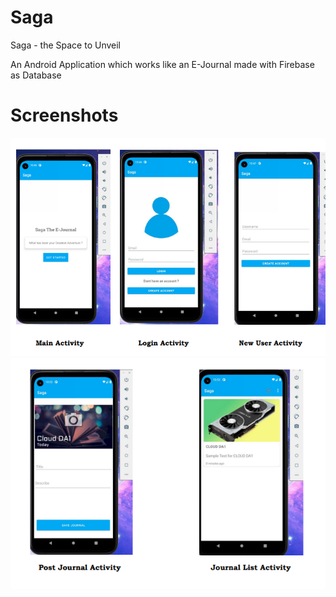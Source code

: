 # Saga
<p> Saga - the Space to Unveil </p>
<p> An Android Application which works like an E-Journal made with Firebase as Database  </p>

<h1> Screenshots </h1>

<img src="screenshot.png">
<img src="screenshot1.png">
